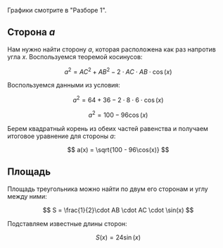 Графики смотрите в "Разборе 1".

## Сторона $a$

Нам нужно найти сторону $a$, которая расположена как раз напротив угла $x$. Воспользуемся теоремой косинусов:

$$ a^2 = AC^2 + AB^2 - 2\cdot AC \cdot AB \cdot \cos(x) $$

Воспользуемся данными из условия:

$$ a^2 = 64 + 36 - 2 \cdot 8 \cdot 6 \cdot \cos(x) $$

$$ a^2 = 100 - 96\cos(x) $$

Берем квадратный корень из обеих частей равенства и получаем итоговое уравнение для стороны $a$:

$$ a(x) = \sqrt{100 - 96\cos(x)} $$

## Площадь

Площадь треугольника можно найти по двум его сторонам и углу между ними:

$$ S = \frac{1}{2}\cdot AB \cdot AC \cdot \sin(x) $$

Подставляем известные длины сторон:

$$ S(x) = 24\sin(x) $$